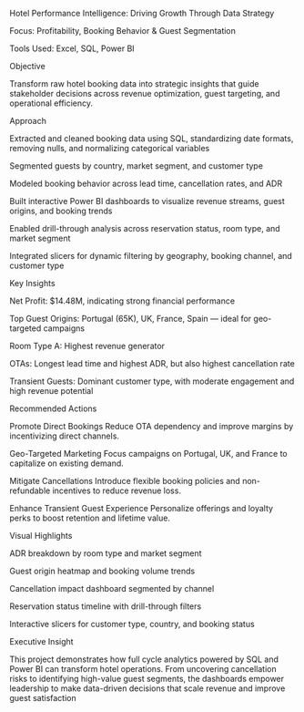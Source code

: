 Hotel Performance Intelligence: Driving Growth Through Data Strategy

Focus: Profitability, Booking Behavior & Guest Segmentation

Tools Used: Excel, SQL, Power BI

Objective

Transform raw hotel booking data into strategic insights that guide stakeholder decisions across revenue optimization, guest targeting, and operational efficiency.

Approach

Extracted and cleaned booking data using SQL, standardizing date formats, removing nulls, and normalizing categorical variables

Segmented guests by country, market segment, and customer type

Modeled booking behavior across lead time, cancellation rates, and ADR

Built interactive Power BI dashboards to visualize revenue streams, guest origins, and booking trends

Enabled drill-through analysis across reservation status, room type, and market segment

Integrated slicers for dynamic filtering by geography, booking channel, and customer type

Key Insights

Net Profit: $14.48M, indicating strong financial performance

Top Guest Origins: Portugal (65K), UK, France, Spain — ideal for geo-targeted campaigns

Room Type A: Highest revenue generator

OTAs: Longest lead time and highest ADR, but also highest cancellation rate

Transient Guests: Dominant customer type, with moderate engagement and high revenue potential

Recommended Actions

Promote Direct Bookings Reduce OTA dependency and improve margins by incentivizing direct channels.

Geo-Targeted Marketing Focus campaigns on Portugal, UK, and France to capitalize on existing demand.

Mitigate Cancellations Introduce flexible booking policies and non-refundable incentives to reduce revenue loss.

Enhance Transient Guest Experience Personalize offerings and loyalty perks to boost retention and lifetime value.

Visual Highlights

ADR breakdown by room type and market segment

Guest origin heatmap and booking volume trends

Cancellation impact dashboard segmented by channel

Reservation status timeline with drill-through filters

Interactive slicers for customer type, country, and booking status

Executive Insight

This project demonstrates how full cycle analytics powered by SQL and Power BI can transform hotel operations. From uncovering cancellation risks to identifying high-value guest segments, the dashboards empower leadership to make data-driven decisions that scale revenue and improve guest satisfaction

